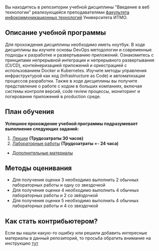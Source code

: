 Вы находитесь в репозитории учебной дисциплины "Введение в веб технологии" реализующейся преподавателями [факультета инфокоммуникационных технологий](https://fict.itmo.ru) Университета ИТМО. 

## Описание учебной программы
Для прохождения дисциплины необходимо иметь ноутбук. В ходе дисциплины вы изучите основы DevOps методологии и современные подходы к разработке и развертыванию приложений. Ознакомитесь с принципами непрерывной интеграции и непрерывного развертывания (CI/CD), контейнеризацией приложений и оркестрацией с использованием Docker и Kubernetes. Изучите методы управления инфраструктурой как код (Infrastructure as Code) и автоматизации процессов разработки. Также в ходе дисциплины вы получите представление о работе с кодом в больших компаниях, включая системы контроля версий, code review процессы, мониторинг и логирование приложений в production среде.

## План обучения
**Успешное прохождение учебной программы подразумевает выполнение следующих заданий:**

1. [Лекции](https://itmo-ict-faculty.github.io/introduction-in-web-tech/education/lecture) **(Трудозатраты 30 часов)**
2. [Лабораторные работы](https://itmo-ict-faculty.github.io/introduction-in-web-tech/education/labs) **(Трудозатраты +- 24 часа)**


- [Дополнительные материалы](https://itmo-ict-faculty.github.io/introduction-in-web-tech/education/additional_materials)

## Методы оценивания
- Для получения оценки 3 необходимо выполнить 2 обычных лабораторных работы и одну со звездочкой
- Для получения оценки 4 необходимо выполнить 4 обычных лабораторных работы и 2 со звёздочкой
- Для получения оценки 5 необходимо выполнить 4 обычных лабораторных работы и 4 со звездочкой


## Как стать контрибьютером?
Если вы нашли какую-то ошибку или решили добавить интересные материалы в данный репозиторий, то просьба обратить внимание на инструкцию [тут](https://github.com/itmo-ict-faculty/introduction-to-distributed-technologies/blob/main/README.md)
